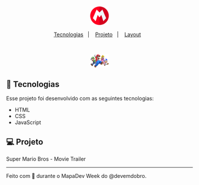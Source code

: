 <p align="center">
  <img alt="Logo" src="/src/images/logo-chapeu-mario.png" width="10%">
</p>

<p align="center">
  <a href="#-tecnologias">Tecnologias</a>&nbsp;&nbsp;&nbsp;|&nbsp;&nbsp;&nbsp;
  <a href="#-projeto">Projeto</a>&nbsp;&nbsp;&nbsp;|&nbsp;&nbsp;&nbsp;
  <a href="#-layout">Layout</a>&nbsp;&nbsp;&nbsp;
</p>
<br>

<p align="center">
  <img alt="Preview" src="/src/images/super-mario-chars.png" width="50">
</p>

## 🚀 Tecnologias

Esse projeto foi desenvolvido com as seguintes tecnologias:

- HTML
- CSS
- JavaScript

## 💻 Projeto

Super Mario Bros - Movie Trailer

---

Feito com 💜 durante o MapaDev Week do @devemdobro.
